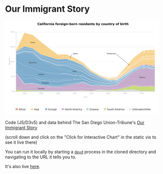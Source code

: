 # Our Immigrant Story

![](static.png)

Code (JS/D3v5) and data behind The San Diego Union-Tribune's [Our Immigrant Story](https://s3-us-west-1.amazonaws.com/ut-webassets/html/our-immigrant-story/immigrants.html) 

(scroll down and click on the "Click for Interactive Chart" in the static vis to see it live there)

You can run it locally by starting a [`devd`](https://github.com/cortesi/devd) process in the cloned directory and navigating to the URL it tells you to.

It's also live [here](https://hrbrmstr.github.io/immigration/index.html).